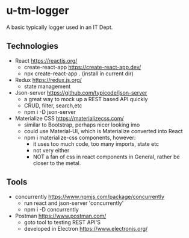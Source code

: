 # u-tm-logger
A basic typically logger used  in an IT Dept.

## Technologies
- React https://reactjs.org/
  - create-react-app https://create-react-app.dev/
  - npx create-react-app . (install in current dir)
- Redux https://redux.js.org/
  - state management
- Json-server https://github.com/typicode/json-server
  - a great way to mock up a REST based API quickly
  - CRUD, filter, search,etc
  - npm i -D json-server
- Materialize CSS https://materializecss.com/
  - similar to Bootstrap, perhaps nicer looking imo
  - could use Material-UI, which is Materialize converted into React
  - npm i materialize-css
  components, however:
    - it uses too much code, too many imports, state etc
    - not very either  
    - NOT a fan of css in react components in General, rather be closer to the metal.

## Tools 
- concurrently https://www.npmjs.com/package/concurrently
  - run react and json-server 'concurrently'
  - npm i -D concurrently
- Postman https://www.postman.com/
  - goto tool to testing REST API'S
  - developed in Electron https://www.electronjs.org/


